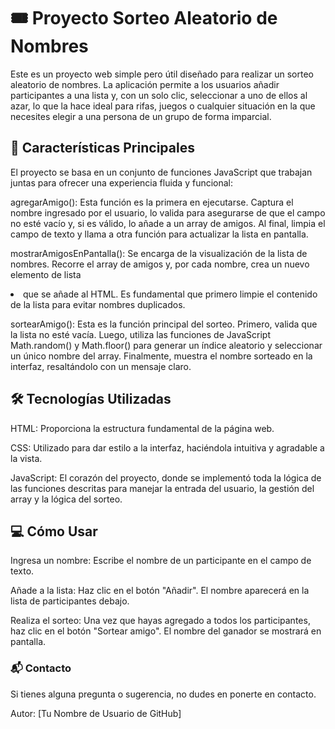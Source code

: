 # 🎟️ Proyecto Sorteo Aleatorio de Nombres
Este es un proyecto web simple pero útil diseñado para realizar un sorteo aleatorio de nombres. La aplicación permite a los usuarios añadir participantes a una lista y, con un solo clic, seleccionar a uno de ellos al azar, lo que la hace ideal para rifas, juegos o cualquier situación en la que necesites elegir a una persona de un grupo de forma imparcial.

## 🚀 Características Principales
El proyecto se basa en un conjunto de funciones JavaScript que trabajan juntas para ofrecer una experiencia fluida y funcional:

agregarAmigo(): Esta función es la primera en ejecutarse. Captura el nombre ingresado por el usuario, lo valida para asegurarse de que el campo no esté vacío y, si es válido, lo añade a un array de amigos. Al final, limpia el campo de texto y llama a otra función para actualizar la lista en pantalla.

mostrarAmigosEnPantalla(): Se encarga de la visualización de la lista de nombres. Recorre el array de amigos y, por cada nombre, crea un nuevo elemento de lista <li> que se añade al HTML. Es fundamental que primero limpie el contenido de la lista para evitar nombres duplicados.

sortearAmigo(): Esta es la función principal del sorteo. Primero, valida que la lista no esté vacía. Luego, utiliza las funciones de JavaScript Math.random() y Math.floor() para generar un índice aleatorio y seleccionar un único nombre del array. Finalmente, muestra el nombre sorteado en la interfaz, resaltándolo con un mensaje claro.

## 🛠️ Tecnologías Utilizadas
HTML: Proporciona la estructura fundamental de la página web.

CSS: Utilizado para dar estilo a la interfaz, haciéndola intuitiva y agradable a la vista.

JavaScript: El corazón del proyecto, donde se implementó toda la lógica de las funciones descritas para manejar la entrada del usuario, la gestión del array y la lógica del sorteo.

## 💻 Cómo Usar
Ingresa un nombre: Escribe el nombre de un participante en el campo de texto.

Añade a la lista: Haz clic en el botón "Añadir". El nombre aparecerá en la lista de participantes debajo.

Realiza el sorteo: Una vez que hayas agregado a todos los participantes, haz clic en el botón "Sortear amigo". El nombre del ganador se mostrará en pantalla.

### 📬 Contacto
Si tienes alguna pregunta o sugerencia, no dudes en ponerte en contacto.

Autor: [Tu Nombre de Usuario de GitHub]
